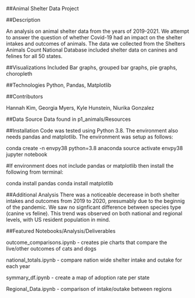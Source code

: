 ##Animal Shelter Data Project

##Description

An analysis on animal shelter data from the years of 2019-2021. We attempt to answer the question of whether Covid-19 had an impact on the shelter intakes and outcomes of animals. The data we collected from the Shelters Animals Count National Database included shelter data on canines and felines for all 50 states. 


##Visualizations Included
Bar graphs, grouped bar graphs, pie graphs, choropleth


##Technologies
Python, Pandas, Matplotlib


##Contributors

Hannah Kim, Georgia Myers, Kyle Hunstein, Niurika Gonzalez


##Data Source
Data found in p1_animals/Resources


##Installation
Code was tested using Python 3.8.  The environment also needs pandas and matplotlib. The environment was setup as follows:

conda create -n envpy38 python=3.8 anaconda
source activate envpy38
jupyter notebook


#If environment does not include pandas or matplotlib then install the following from terminal:

conda install pandas
conda install matplotlib



##Additional Analysis
There was a noticeable decerease in both shelter intakes and outcomes from 2019 to 2020, presumably due to the beginnig of the pandemic. We saw no signficant difference between species type (canine vs feline). This trend was observed on both national and regional levels, with US resident population in mind. 




##Featured Notebooks/Analysis/Deliverables

outcome_comparisons.ipynb - creates pie charts that compare the live/other outcomes of cats and dogs

national_totals.ipynb - compare nation wide shelter intake and outake for each year

symmary_df.ipynb - create a map of adoption rate per state

Regional_Data.ipynb - comparison of intake/outake between regions

